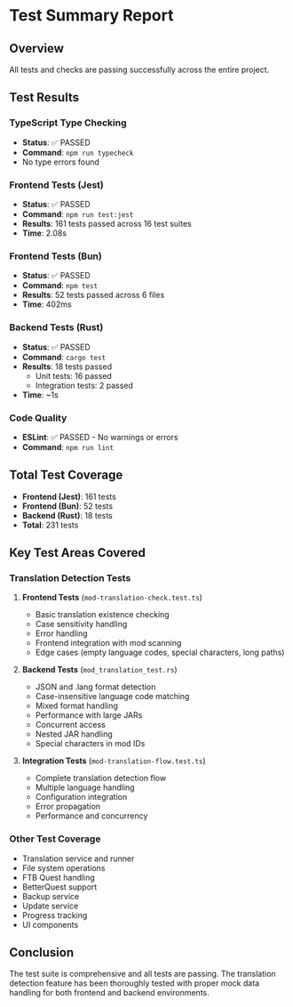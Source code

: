 # Test Summary Report

## Overview
All tests and checks are passing successfully across the entire project.

## Test Results

### TypeScript Type Checking
- **Status**: ✅ PASSED
- **Command**: `npm run typecheck`
- No type errors found

### Frontend Tests (Jest)
- **Status**: ✅ PASSED
- **Command**: `npm run test:jest`
- **Results**: 161 tests passed across 16 test suites
- **Time**: 2.08s

### Frontend Tests (Bun)
- **Status**: ✅ PASSED  
- **Command**: `npm test`
- **Results**: 52 tests passed across 6 files
- **Time**: 402ms

### Backend Tests (Rust)
- **Status**: ✅ PASSED
- **Command**: `cargo test`
- **Results**: 18 tests passed
  - Unit tests: 16 passed
  - Integration tests: 2 passed
- **Time**: ~1s

### Code Quality
- **ESLint**: ✅ PASSED - No warnings or errors
- **Command**: `npm run lint`

## Total Test Coverage
- **Frontend (Jest)**: 161 tests
- **Frontend (Bun)**: 52 tests  
- **Backend (Rust)**: 18 tests
- **Total**: 231 tests

## Key Test Areas Covered

### Translation Detection Tests
1. **Frontend Tests** (`mod-translation-check.test.ts`)
   - Basic translation existence checking
   - Case sensitivity handling
   - Error handling
   - Frontend integration with mod scanning
   - Edge cases (empty language codes, special characters, long paths)

2. **Backend Tests** (`mod_translation_test.rs`)
   - JSON and .lang format detection
   - Case-insensitive language code matching
   - Mixed format handling
   - Performance with large JARs
   - Concurrent access
   - Nested JAR handling
   - Special characters in mod IDs

3. **Integration Tests** (`mod-translation-flow.test.ts`)
   - Complete translation detection flow
   - Multiple language handling
   - Configuration integration
   - Error propagation
   - Performance and concurrency

### Other Test Coverage
- Translation service and runner
- File system operations
- FTB Quest handling
- BetterQuest support
- Backup service
- Update service
- Progress tracking
- UI components

## Conclusion
The test suite is comprehensive and all tests are passing. The translation detection feature has been thoroughly tested with proper mock data handling for both frontend and backend environments.